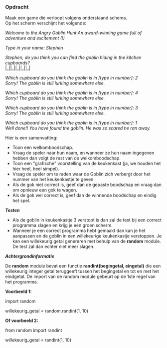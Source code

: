 ### Opdracht

Maak een game die verloopt volgens onderstaand schema.  
Op het scherm verschijnt het volgende:

*Welcome to the Angry Goblin Hunt
An award-winning game full of adventure and excitement (!)*

*Type in your name: Stephen*

*Stephen, do you think you can find the goblin hiding in the kitchen cupboards?*  
|\_||\_||\_||\_||\_|

*Which cupboard do you think the goblin is in [type in number]: 2  
Sorry! The goblin is still lurking somewhere else.*

*Which cupboard do you think the goblin is in [type in number]: 4  
Sorry! The goblin is still lurking somewhere else.*

*Which cupboard do you think the goblin is in [type in number]: 3  
Sorry! The goblin is still lurking somewhere else.*

*Which cupboard do you think the goblin is in [type in number]: 1  
Well done!! You have found the goblin. He was so scared he ran away.*


Hier is een samenvatting:
- Toon een welkomboodschap.
- Vraag de speler naar hun naam, en wanneer ze hun naam ingegeven hebben dan volgt de rest van de welkomboodschap.
- Toon een "grafische" voorstelling van de keukenkast (ja, we houden het hier heel, heel simpel).
- Vraag de speler om te raden waar de Goblin zich verbergt door het nummer van het keukenkastje te geven.
- Als de gok niet correct is, geef dan de gepaste boodschap en vraag dan om opnieuw een gok te wagen. 
- Als de gok wel correct is, geef dan de winnende boodschap en eindig het spel.

***Testen***
- Als de goblin in keukenkastje 3 verstopt is dan zal de test bij een correct programma slagen en krijg je een groen scherm.
- Wanneer je een correct programma hebt gemaakt dan kan je het aanpassen en de goblin in een willekeurige keukenkastje verstoppen. Je kan een willekeurig getal genereren met behulp van de **random** module. De test zal dan echter niet meer slagen.  

***Achtergrondinformatie***  

De **random** module bevat een functie **randint(begingetal, eingetal)** die een willekeurig integer getal teruggeeft tussen het begingetal en tot en met het eindgetal. De import van de random module gebeurt op de 1ste regel van het programma.  

**Voorbeeld 1:**  

import random

willekeurig_getal = random.randint(1, 10)

**Of voorbeeld 2:**  

from random import randint

willekeurig_getal = randint(1, 10)
